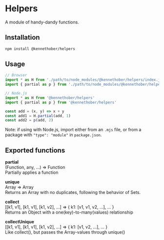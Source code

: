 # Helpers

A module of handy-dandy functions.

## Installation
```bash
npm install @kennethober/helpers
```

## Usage
```js
// Browser
import * as H from './path/to/node_modules/@kennethober/helpers/index.js'
import { partial as p } from './path/to/node_modules/@kennethober/helpers/index.js'

// Node.js
import * as H from '@kennethober/helpers'
import { partial as p } from '@kennethober/helpers'

const add = (x, y) => x + y
const add1 = H.partial(add, 1)
const add2 = p(add, 2)
```

Note: if using with Node.js, import either from an `.mjs` file, or from a package with `"type": "module"` in `package.json`.

## Exported functions

**partial**  
(Function, any, ...) => Function  
Partially applies a function

**unique**  
Array => Array  
Returns an Array with no duplicates, following the behavior of Sets.

**collect**  
[[k1, v1], [k1, v1], [k1, v2], ...] => { k1: [v1, v1, v2, ...], ... }  
Returns an Object with a one(key)-to-many(values) relationship

**collectUnique**  
[[k1, v1], [k1, v1], [k1, v2], ...] => { k1: [v1, v2, ...], ... }  
Like collect(), but passes the Array-values through unique()
